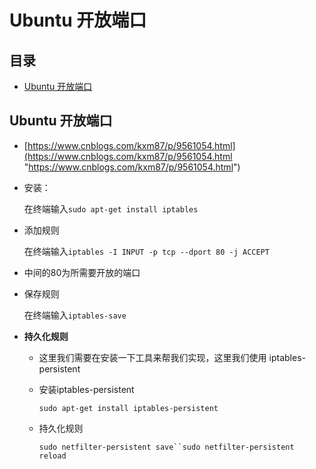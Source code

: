 # Ubuntu 开放端口

## 目录

*   [Ubuntu 开放端口](#ubuntu-开放端口-1)

## Ubuntu 开放端口

*   [https://www.cnblogs.com/kxm87/p/9561054.html](https://www.cnblogs.com/kxm87/p/9561054.html "https://www.cnblogs.com/kxm87/p/9561054.html")

*   安装：

    在终端输入`sudo apt-get install iptables`

*   添加规则

    在终端输入`iptables -I INPUT -p tcp --dport 80 -j ACCEPT`

*   中间的80为所需要开放的端口

*   保存规则

    在终端输入`iptables-save`

*   **持久化规则**

    *   这里我们需要在安装一下工具来帮我们实现，这里我们使用 iptables-persistent

    *   安装iptables-persistent

        `sudo apt-get install iptables-persistent`

    *   持久化规则

        `sudo netfilter-persistent save``sudo netfilter-persistent reload`
